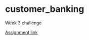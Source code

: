 # customer_banking

Week 3 challenge

[Assignment link](https://bootcampspot.instructure.com/courses/5442/assignments/76480)

